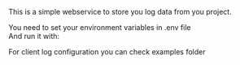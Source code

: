 This is a simple webservice to store you log data from you project.

You need to set your environment variables in .env file<br>
And run it with:



For client log configuration you can check examples folder